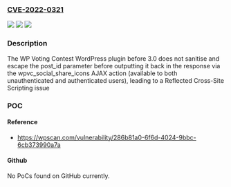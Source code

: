 ### [CVE-2022-0321](https://cve.mitre.org/cgi-bin/cvename.cgi?name=CVE-2022-0321)
![](https://img.shields.io/static/v1?label=Product&message=WP%20Voting%20Contest&color=blue)
![](https://img.shields.io/static/v1?label=Version&message=n%2Fa&color=blue)
![](https://img.shields.io/static/v1?label=Vulnerability&message=CWE-79%20Cross-site%20Scripting%20(XSS)&color=brighgreen)

### Description

The WP Voting Contest WordPress plugin before 3.0 does not sanitise and escape the post_id parameter before outputting it back in the response via the wpvc_social_share_icons AJAX action (available to both unauthenticated and authenticated users), leading to a Reflected Cross-Site Scripting issue

### POC

#### Reference
- https://wpscan.com/vulnerability/286b81a0-6f6d-4024-9bbc-6cb373990a7a

#### Github
No PoCs found on GitHub currently.

